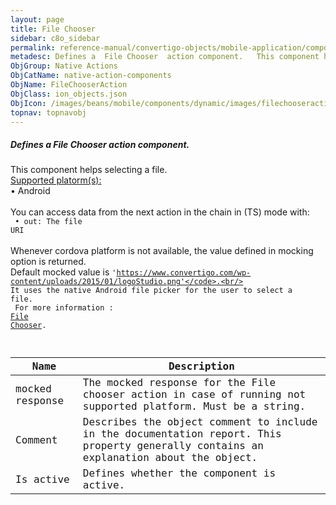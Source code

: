 ```yaml
---
layout: page
title: File Chooser
sidebar: c8o_sidebar
permalink: reference-manual/convertigo-objects/mobile-application/components/native-action-components/file-chooser/
metadesc: Defines a  File Chooser  action component.   This component helps selecting a file.  Supported platorm(s)     • Android  You can access data from the 
ObjGroup: Native Actions
ObjCatName: native-action-components
ObjName: FileChooserAction
ObjClass: ion_objects.json
ObjIcon: /images/beans/mobile/components/dynamic/images/filechooseraction_color_32x32.png
topnav: topnavobj
---
```

##### Defines a <i>File Chooser</i> action component. <br/>

 This component helps selecting a file.<br/>
<u>Supported platorm(s):</u> <br/>
 • Android<br/>
<br/>
You can access data from the next action in the chain in (TS) mode with: <code><br/>
 • out: The file URI</code><br/>
<br/>
Whenever cordova platform is not available, the value defined in mocking option is returned.<br/>
 Default mocked value is <code>'https://www.convertigo.com/wp-content/uploads/2015/01/logoStudio.png'</code>.<br/>
It uses the native Android file picker for the user to select a file.<br/>
For more information : <a href='https://ionicframework.com/docs/v3/native/file-chooser/'>File Chooser</a>.

Name | Description 
--- | ---
mocked response | The mocked response for the File chooser action in case of running not supported platform. Must be a string.
Comment | Describes the object comment to include in the documentation report.  This property generally contains an explanation about the object. 
Is active | Defines whether the component is active. 

